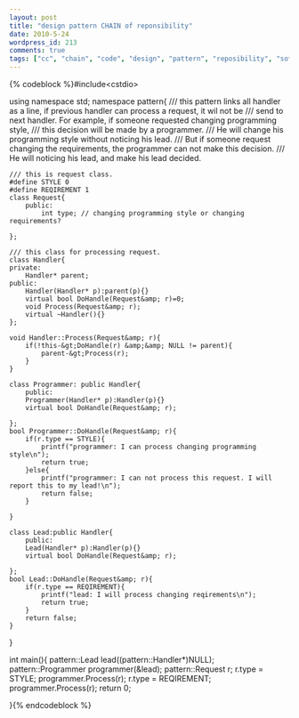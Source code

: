 ```yaml
---
layout: post
title: "design pattern CHAIN of reponsibility"
date: 2010-5-24
wordpress_id: 213
comments: true
tags: ["cc", "chain", "code", "design", "pattern", "reposibility", "software-architecture-code"]
---
```

<meta name="_edit_last" content="1" />
<meta name="_su_description" content="design pattern CHAIN of reponsibility" />
<meta name="_su_keywords" content="design pattern CHAIN of reponsibility" />
<meta name="_su_title" content="design pattern CHAIN of reponsibility" />
<meta name="views" content="603" />

{% codeblock %}#include&lt;cstdio&gt;

using namespace std;
namespace pattern{
	/// this pattern links all handler as a line, if previous handler can process a request, it wil not be
	/// send to next handler. For example, if someone requested changing programming style, 
	/// this decision will be made by a programmer. 
	/// He will change his programming style without noticing his lead. 
	/// But if someone request changing the requirements, the programmer can not make this decision. 
	/// He will noticing his lead, and make his lead decided.

	/// this is request class.
	#define STYLE 0
	#define REQIREMENT 1
	class Request{
		public:
			int type; // changing programming style or changing requirements?

	};

	/// this class for processing request.
	class Handler{
	private:
		Handler* parent;
	public:
		Handler(Handler* p):parent(p){}
		virtual bool DoHandle(Request&amp; r)=0;
		void Process(Request&amp; r);
		virtual ~Handler(){}
	};

	void Handler::Process(Request&amp; r){
		if(!this-&gt;DoHandle(r) &amp;&amp; NULL != parent){
			parent-&gt;Process(r);
		}
	}

	class Programmer: public Handler{
		public:
		Programmer(Handler* p):Handler(p){}
		virtual bool DoHandle(Request&amp; r);

	};
	bool Programmer::DoHandle(Request&amp; r){
		if(r.type == STYLE){
			printf("programmer: I can process changing programming style\n");
			return true;
		}else{
			printf("programmer: I can not process this request. I will report this to my lead!\n");
			return false;
		}

	}

	class Lead:public Handler{
		public:
		Lead(Handler* p):Handler(p){}
		virtual bool DoHandle(Request&amp; r);

	};
	bool Lead::DoHandle(Request&amp; r){
		if(r.type == REQIREMENT){
			printf("lead: I will process changing reqirements\n");
			return true;
		}
		return false;
	}
}

int main(){
	pattern::Lead lead((pattern::Handler*)NULL);
	pattern::Programmer programmer(&amp;lead);
	pattern::Request r;
	r.type = STYLE;
	programmer.Process(r);
	r.type = REQIREMENT;
	programmer.Process(r);
	return 0;

}{% endcodeblock %}
 
